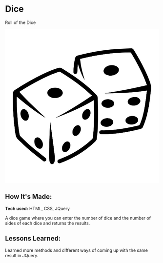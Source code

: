 # Dice
Roll of the Dice

![Roll Em!!](dice.jpg)

## How It's Made:

**Tech used:** HTML, CSS, JQuery

A dice game where you can enter the number of dice and the number of sides of each dice and returns the results.

## Lessons Learned:

Learned more methods and different ways of coming up with the same result in JQuery.
